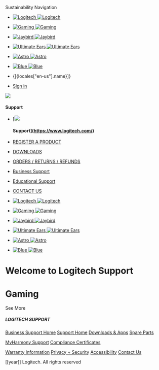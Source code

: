    Sustainability Navigation   

*  [![Logitech](/hc/theming_assets/01J0B62E6T6A9Y7HFN3XCFTW6N) ![Logitech](/hc/theming_assets/01J0B62E6T6A9Y7HFN3XCFTW6N)](https://www.logitech.com/)
*  [![Gaming](/hc/theming_assets/01J0B62FAQ7K1Y2T88QS6YVDQX) ![Gaming](/hc/theming_assets/01J0B62DYXAKCES707ZFT6STF5)](https://www.logitechg.com/)
*  [![Jaybird](/hc/theming_assets/01J0B62DQRZKKJQHRTXKS4X7S7) ![Jaybird](/hc/theming_assets/01J0B62DQRZKKJQHRTXKS4X7S7)](https://www.jaybirdsport.com/)
*  [![Ultimate Ears](/hc/theming_assets/01J0B62FMN34KG5PHNA4AHV45V) ![Ultimate Ears](/hc/theming_assets/01J0B62D3Z22WVY1KQGPBJQZGE)](https://www.ultimateears.com/)
*  [![Astro](/hc/theming_assets/01J0B62EX96ZPEHFW4Y3M85AMC) ![Astro](/hc/theming_assets/01J0B62FP7836XDV32HCEG57CW)](https://www.astrogaming.com/)
*  [![Blue](/hc/theming_assets/01J0B6EJ2JMQ3TJYW293A0QAT1) ![Blue](/hc/theming_assets/01J0B6EK35P64RR1QYK4SWFY3G)](https://support.bluedesigns.com/)

* {\[{locales\["en-us"\].name}\]}
    
* [Sign in](https://www.astrogaming.com/hc/en-us/signin?return_to=https%3A%2F%2Fsupport.logi.com%2Fhc%2Fen-us%2Fcategories%2F360001764393-Gaming&locale=en-us "Opens a dialog")

[![](/hc/theming_assets/01J0B628RK08KTANFGMYVWCCP4)](https://www.astrogaming.com/hc/en-us)

#### Support

* [![](/hc/theming_assets/01J0B628RK08KTANFGMYVWCCP4)
    
    #### Support](https://www.logitech.com/)
* [REGISTER A PRODUCT](https://www.astrogaming.com/hc/en-us/requests/new?ticket_form_id=360000994993)
* [DOWNLOADS](https://www.astrogaming.com/hc/articles/360024361233)
* [ORDERS / RETURNS / REFUNDS](https://www.astrogaming.com/hc/en-us/articles/360023351333/)
* [Business Support](https://prosupport.logi.com/hc/en-us)
* [Educational Support](https://www.astrogaming.com/hc/en-us/requests/new?ticket_form_id=360004097733)
* [CONTACT US](https://www.astrogaming.com/hc/en-us/requests/new?ticket_form_id=360000621393)

*  [![Logitech](/hc/theming_assets/01J0B62E6T6A9Y7HFN3XCFTW6N) ![Logitech](/hc/theming_assets/01J0B62E6T6A9Y7HFN3XCFTW6N)](https://www.logitech.com/)
*  [![Gaming](/hc/theming_assets/01J0B62FAQ7K1Y2T88QS6YVDQX) ![Gaming](/hc/theming_assets/01J0B62DYXAKCES707ZFT6STF5)](https://www.logitechg.com/)
*  [![Jaybird](/hc/theming_assets/01J0B62DQRZKKJQHRTXKS4X7S7) ![Jaybird](/hc/theming_assets/01J0B62DQRZKKJQHRTXKS4X7S7)](https://www.jaybirdsport.com/)
*  [![Ultimate Ears](/hc/theming_assets/01J0B62FMN34KG5PHNA4AHV45V) ![Ultimate Ears](/hc/theming_assets/01J0B62D3Z22WVY1KQGPBJQZGE)](https://www.ultimateears.com/)
*  [![Astro](/hc/theming_assets/01J0B62EX96ZPEHFW4Y3M85AMC) ![Astro](/hc/theming_assets/01J0B62FP7836XDV32HCEG57CW)](https://www.astrogaming.com/)
*  [![Blue](/hc/theming_assets/01J0B6EJ2JMQ3TJYW293A0QAT1) ![Blue](/hc/theming_assets/01J0B6EK35P64RR1QYK4SWFY3G)](https://support.bluedesigns.com/)

Welcome to Logitech Support
===========================

Gaming
======

See More

##### LOGITECH SUPPORT

[Business Support Home](https://prosupport.logi.com/hc) [Support Home](https://www.astrogaming.com/hc/en-us) [Downloads & Apps](https://www.astrogaming.com/hc/articles/360024361233) [Spare Parts](https://www.astrogaming.com/hc/articles/360025903194)

[MyHarmony Support](http://support.myharmony.com/) [Compliance Certificates](http://www.logitech.com/compliance)

[Warranty Information](http://www.logitech.com/footer/terms-of-use?id=3101) [Privacy + Security](http://www.logitech.com/footer/privacy) [Accessibility](https://www.logitech.com/en-us/legal/accessibility.html) [Contact Us](https://www.astrogaming.com/hc/en-us/requests/new?ticket_form_id=360000621393)

\[\[year\]\] Logitech. All rights reserved